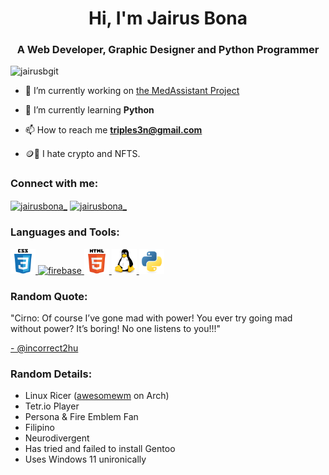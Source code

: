 <h1 align="center">Hi, I'm Jairus Bona</h1>
<h3 align="center">A Web Developer, Graphic Designer and Python Programmer</h3>

<p align="left"> <img src="https://komarev.com/ghpvc/?username=jairusbgit&label=Profile%20views&color=0e75b6&style=flat" alt="jairusbgit" /> </p>

- 🔭 I’m currently working on [the MedAssistant Project](https://github.com/JairusBGit/MedAssistant)

- 🌱 I’m currently learning **Python**

- 📫 How to reach me **triples3n@gmail.com**

- 🪙🚫 I hate crypto and NFTS.

<h3 align="left">Connect with me:</h3>
<p align="left">
<a href="https://twitter.com/jairusbona_" target="blank"><img align="center" src="https://raw.githubusercontent.com/rahuldkjain/github-profile-readme-generator/master/src/images/icons/Social/twitter.svg" alt="jairusbona_" height="30" width="40" /></a>
<a href="https://www.behance.net/jairusbona_" target="blank"><img align="center" src="https://raw.githubusercontent.com/rahuldkjain/github-profile-readme-generator/master/src/images/icons/Social/behance.svg" alt="jairusbona_" height="30" width="40" /></a>
</p>

<h3 align="left">Languages and Tools:</h3>
<p align="left"> <a href="https://www.w3schools.com/css/" target="_blank" rel="noreferrer"> <img src="https://raw.githubusercontent.com/devicons/devicon/master/icons/css3/css3-original-wordmark.svg" alt="css3" width="40" height="40"/> </a> <a href="https://firebase.google.com/" target="_blank" rel="noreferrer"> <img src="https://www.vectorlogo.zone/logos/firebase/firebase-icon.svg" alt="firebase" width="40" height="40"/> </a> <a href="https://www.w3.org/html/" target="_blank" rel="noreferrer"> <img src="https://raw.githubusercontent.com/devicons/devicon/master/icons/html5/html5-original-wordmark.svg" alt="html5" width="40" height="40"/> </a> <a href="https://www.linux.org/" target="_blank" rel="noreferrer"> <img src="https://raw.githubusercontent.com/devicons/devicon/master/icons/linux/linux-original.svg" alt="linux" width="40" height="40"/> </a> <a href="https://www.python.org" target="_blank" rel="noreferrer"> <img src="https://raw.githubusercontent.com/devicons/devicon/master/icons/python/python-original.svg" alt="python" width="40" height="40"/> </a> </p>

<h3 align="left">Random Quote:</h3>
"Cirno: Of course I’ve gone mad with power! You ever try going mad without power? It’s boring! No one listens to you!!!" 

[- @incorrect2hu](https://twitter.com/incorrect2hu)

<h3 align="left">Random Details:</h3>

- Linux Ricer ([awesomewm](https://github.com/awesomeWM/awesome) on Arch)
- Tetr.io Player
- Persona & Fire Emblem Fan
- Filipino
- Neurodivergent
- Has tried and failed to install Gentoo
- Uses Windows 11 unironically
